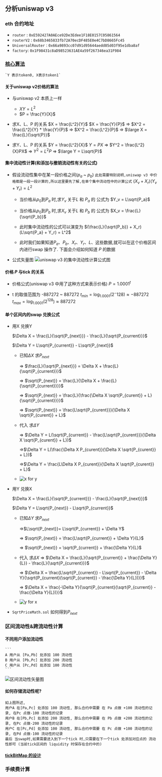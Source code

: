 分析uniswap v3
---

### eth 合约地址
* `router` : `0xE592427A0AEce92De3Edee1F18E0157C05861564`
* `routerV2` : `0x68b3465833fb72A70ecDF485E0e4C7bD8665Fc45`
* `UniversalRouter` : `0x66a9893cc07d91d95644aedd05d03f95e1dba8af`
* `factory`: `0x1F98431c8aD98523631AE4a59f267346ea31F984`

### [核心算法](https://app.uniswap.org/whitepaper-v3.pdf)
    `Y 表示token0, X表示token1`

#### 关于uniswap v2价格的算法
* 与uniswap v2 本质上一样
    * $XY = L^2$ 
    * $P = \frac{Y}{X}$

* 求X、L、P 的关系
    $X = \frac{L^2}{Y}$
    $X = \frac{Y}{P}$
    => $X^2 = \frac{L^2}{Y} * \frac{Y}{P}$
    => $X^2 = \frac{L^2}{P}$
    => $\large X = \frac{L}{\sqrt{P}}$

* 求Y、L、P 的关系
    $Y = \frac{L^2}{X}$
    $Y = PX$
    => $Y^2 = \frac{L^2}{X}PX$
    => $Y^2 = L^2P$
    => $\large Y = L\sqrt{P}$ 

#### 集中流动性计算(和添加与撤销流动性有关的公式)
* 假设流动性集中在某一段价格之间($p_a$ ~ $p_b$) 
  `此处需要特别说明,uniswap v3 中价格都是一段一段计算的,所以这里要先了解,在单个集中流动性中的计算公式`
    $(X_v + X_r)(Y_v + Y_r) = L^2$
    * 当价格从$p_0$到$P_a$ 时,求$Y_v$ 关于$L$ 和 $P_a$ 的 公式为
        $Y_v = L\sqrt{P_a}$
    * 当价格从$p_0$到$P_b$ 时,求$X_v$ 关于$L$ 和 $P_b$ 的 公式为
        $X_v = \frac{L}{\sqrt{P_b}}$
    
    * 此时集中流动性的公式可以演变为
        $(\frac{L}{\sqrt{P_b}} + X_r)(L\sqrt{P_a} + Y_r) = L^2$
    
    * 此时我们如果知道$P_a$、$P_b$、$X_r$、$Y_r$、$L$、这些数据,就可以在这个价格区间内进行swap 操作了. 下面会介绍如何知道 $P$ 的数据


* 公式矢量图
![$uniswap v3 的集中流动性计算公式图$](../../image/uniswap_v3_price.png)

#### 价格 $P$ 与tick 的关系

* 价格公式(uniswap v3 中用了这种方式来表示价格)
    $P = 1.0001^t$        
        
* t 的取值范围为 -887272 ~ 887272
    $t_{min}=\log_{1.0001}(2^-128)≈-887272$
    $t_{max}=\log_{1.0001}(2^128)≈887272$


#### 单个区间内的swap 兑换公式

* 用X 兑换Y

    $\Delta X = \frac{L}{\sqrt{P_{next}}} - \frac{L}{\sqrt{P_{current}}}$

    $\Delta Y = L\sqrt{P_{current}} - L\sqrt{P_{next}}$
    
    * 已知$\Delta X$ 求$P_{next}$ 

        => $\frac{L}{\sqrt{P_{next}}} = \Delta X + \frac{L}{\sqrt{P_{current}}}$

        => $\sqrt{P_{next}} = \frac{L}{\Delta X + \frac{L}{\sqrt{P_{current}}}}$
        
        => $\sqrt{P_{next}} = \frac{L}{\frac{\Delta X \sqrt{P_{curent}} + L}{\sqrt{P_{current}}}}$
        
        => $\sqrt{P_{next}} = \frac{L\sqrt{P_{curent}}}{\Delta X \sqrt{P_{curent}} + L}$
    
    * 代入 求$\Delta Y$

        => $\Delta Y = L(\sqrt{P_{current}} - \frac{L\sqrt{P_{curent}}}{\Delta X \sqrt{P_{curent}} + L})$

        =>$\Delta Y = L(\frac{\Delta X P_{curent}}{\Delta X \sqrt{P_{curent}} + L})$

        =>$\Delta Y = \frac{L\Delta X P_{curent}}{\Delta X \sqrt{P_{curent}} + L}$
    
    * ![x for y](../../image/uniswap_v3_x_for_y.png)

* 用Y 兑换X

    $\Delta X = \frac{L}{\sqrt{P_{current}}} - \frac{L}{\sqrt{P_{next}}}$

    $\Delta Y = L\sqrt{P_{next}} - L\sqrt{P_{current}}$

    * 已知$\Delta Y$ 求$P_{next}$ 

        =>$L\sqrt{P_{next}}= L\sqrt{P_{current}} + \Delta Y$

        => $\sqrt{P_{next}} = \frac{L\sqrt{P_{current}} + \Delta Y}{L}$

        => $\sqrt{P_{next}} = \sqrt{P_{current}} + \frac{\Delta Y}{L}$
    
    * 代入 求$\Delta X$
        => $\Delta X = \frac{L}{\sqrt{P_{current}} + \frac{\Delta Y}{L}} - \frac{L}{\sqrt{P_{current}}}$

        => $\Delta X = \frac{L\sqrt{P_{current}} - L\sqrt{P_{current}} - \Delta Y}{\sqrt{P_{current}(\sqrt{P_{current}} - \frac{\Delta Y}{L})}}$

        => $\Delta X = \frac{-\Delta Y}{\sqrt{P_{current}(\sqrt{P_{current}} - \frac{\Delta Y}{L})}}$
    
    * ![y for x](../../image/uniswap_v3_y_for_x.png)

* `SqrtPriceMath.sol` 如何得到$P_{next}$



### 区间流动性&跨流动性计算

#### 不同用户添加流动性
    ```
    A 用户从 [Pa,Pb] 处添加 100 流动性
    B 用户从 [Pb,Pc] 处添加 200 流动性
    C 用户从 [Pc,Pd] 处添加 100 流动性
    ```
![区间流动性矢量图](../../image/uniswap_v3_tick_liquidity.png)


#### 如何存储流动性呢?
    如上图所述,
    用户A 在[Pa,Pc] 处添加 100 流动性, 那么合约中需要 在 Pa 点做 +100 流动性的记录, 在Pc 点做-100 流动性的记录
    用户B 在[Pb,Pc] 处添加 200 流动性, 那么合约中需要 在 Pb 点做 +200 流动性的记录, 在Pc 点做-200 流动性的记录
    用户C 在[Pc,Pd] 处添加 100 流动性, 那么合约中需要 在 Pc 点做 +100 流动性的记录, 在Pd 点做-100 流动性的记录
    最后 当swap时,如果需要进入到下一个tick 时,只需要在下一个tick 处添加对应点的 流动性即可 (当前tick区间的 liquidity 时保存在合约中的)


#### [tickBitMap 的设计](./tickBitMap.md)

### 手续费计算

